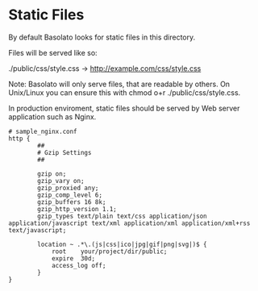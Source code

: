 Static Files
===
By default Basolato looks for static files in this directory.

Files will be served like so:

./public/css/style.css -> http://example.com/css/style.css

Note: Basolato will only serve files, that are readable by others. On Unix/Linux you can ensure this with chmod o+r ./public/css/style.css.

In production enviroment, static files should be served by Web server application such as Nginx.

```
# sample_nginx.conf
http {
        ##
        # Gzip Settings
        ##

        gzip on;
        gzip_vary on;
        gzip_proxied any;
        gzip_comp_level 6;
        gzip_buffers 16 8k;
        gzip_http_version 1.1;
        gzip_types text/plain text/css application/json application/javascript text/xml application/xml application/xml+rss text/javascript;

        location ~ .*\.(js|css|ico|jpg|gif|png|svg|)$ {
            root    your/project/dir/public;
            expire  30d;
            access_log off;
        }
}
```
